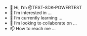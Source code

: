 - 👋 Hi, I’m @TEST-SDK-POWERTEST
- 👀 I’m interested in ...
- 🌱 I’m currently learning ...
- 💞️ I’m looking to collaborate on ...
- 📫 How to reach me ...

<!---
TEST-SDK-POWERTEST/TEST-SDK-POWERTEST is a ✨ special ✨ repository because its `README.md` (this file) appears on your GitHub profile.
You can click the Preview link to take a look at your changes.
--->
